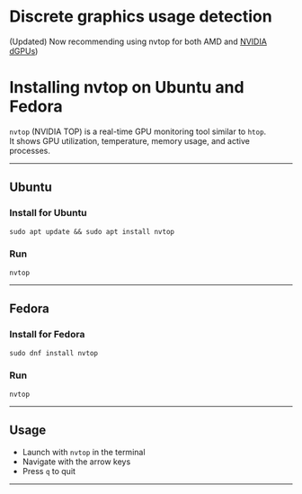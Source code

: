 # Discrete graphics usage detection

(Updated) Now recommending using nvtop for both AMD and [NVIDIA dGPUs](https://github.com/FrameworkComputer/linux-docs/blob/main/framework16/AI-300/nvidia-driver-install-Fedora.md#nvidia-dgpu-driver-installation-for-fedora))

# Installing nvtop on Ubuntu and Fedora

`nvtop` (NVIDIA TOP) is a real-time GPU monitoring tool similar to `htop`.  
It shows GPU utilization, temperature, memory usage, and active processes.

---

## Ubuntu

### Install for Ubuntu
```sudo apt update && sudo apt install nvtop```

### Run
`nvtop`

---

## Fedora

### Install for Fedora
```sudo dnf install nvtop```

### Run
`nvtop`

---

## Usage

- Launch with `nvtop` in the terminal  
- Navigate with the arrow keys  
- Press `q` to quit  



-------------------------------------------------------

&nbsp;
&nbsp;
&nbsp;&nbsp;
